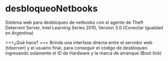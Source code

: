 # desbloqueoNetbooks
Sistema web para desbloqueo de netbooks con el agente de Theft Deterrent Server, Intel Learning Series 2010, Version 3.0 (Conectar Igualdad en Argentina)

===¿Qué hace? ===
Brinda una interfase directa entre el servidor web (tdserver) y el usuario final, para conseguir el código de desbloqueo ingresando solamente el ID de Hardware y la marca de arranque (Boot tick)
